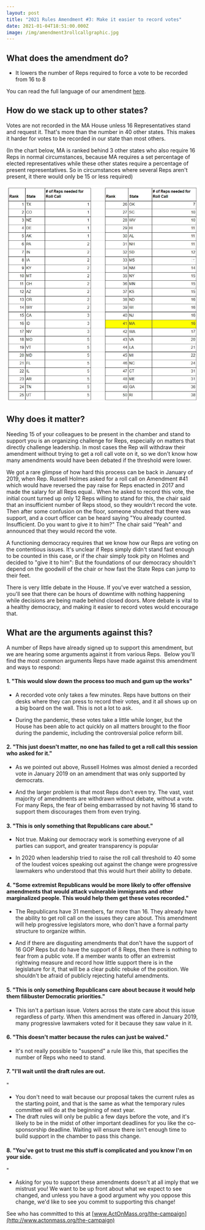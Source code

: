 ```yaml
---
layout: post
title: "2021 Rules Amendment #3: Make it easier to record votes"
date: 2021-01-04T18:51:00.000Z
image: /img/amendment3rollcallgraphic.jpg
---
```

## What does the amendment do?

* It lowers the number of Reps required to force a vote to be recorded from 16 to 8

You can read the full language of our amendment [here](https://actonmass.org/assets/RulesAmendment3.pdf).

## How do we stack up to other states?

Votes are not recorded in the MA House unless 16 Representatives stand and request it. That's more than the number in 40 other states. This makes it harder for votes to be recorded in our state than most others.

(In the chart below, MA is ranked behind 3 other states who also require 16 Reps in normal circumstances, because MA requires a set percentage of elected representatives while these other states require a percentage of present representatives. So in circumstances where several Reps aren't present, it there would only be 15 or less required)

<img src="/img/rollcallchart.jpg" alt="MA has a higher threshold than 40 other states" style="width:600px;">

## Why does it matter?

Needing 15 of your colleagues to be present in the chamber and stand to support you is an organizing challenge for Reps, especially on matters that directly challenge leadership. In most cases the Rep will withdraw their amendment without trying to get a roll call vote on it, so we don't know how many amendments would have been debated if the threshold were lower.

We got a rare glimpse of how hard this process can be back in January of 2019, when Rep. Russell Holmes asked for a roll call on Amendment #41 which would have reversed the pay raise for Reps enacted in 2017 and made the salary for all Reps equal.. When he asked to record this vote, the initial count turned up only 12 Reps willing to stand for this, the chair said that an insufficient number of Reps stood, so they wouldn't record the vote. Then after some confusion on the floor, someone shouted that there was support, and a court officer can be heard saying "You already counted. Insufficient. Do you want to give it to him?" The chair said "Yeah" and announced that they would record the vote.

A functioning democracy requires that we know how our Reps are voting on the contentious issues. It's unclear if Reps simply didn't stand fast enough to be counted in this case, or if the chair simply took pity on Holmes and decided to "give it to him": But the foundations of our democracy shouldn't depend on the goodwill of the chair or how fast the State Reps can jump to their feet.

There is very little debate in the House. If you've ever watched a session, you'll see that there can be hours of downtime with nothing happening while decisions are being made behind closed doors. More debate is vital to a healthy democracy, and making it easier to record votes would encourage that.

## What are the arguments against this?

A number of Reps have already signed up to support this amendment, but we are hearing some arguments against it from various Reps.  Below you'll find the most common arguments Reps have made against this amendment and ways to respond:

#### 1. "This would slow down the process too much and gum up the works"
-   A recorded vote only takes a few minutes. Reps have buttons on their desks where they can press to record their votes, and it all shows up on a big board on the wall. This is not a lot to ask.

-   During the pandemic, these votes take a little while longer, but the House has been able to act quickly on all matters brought to the floor during the pandemic, including the controversial police reform bill.

#### 2. "This just doesn't matter, no one has failed to get a roll call this session who asked for it."
-   As we pointed out above, Russell Holmes was almost denied a recorded vote in January 2019 on an amendment that was only supported by democrats.

-   And the larger problem is that most Reps don't even try. The vast, vast majority of amendments are withdrawn without debate, without a vote. For many Reps, the fear of being embarrassed by not having 16 stand to support them discourages them from even trying.

#### 3. "This is only something that Republicans care about."
-   Not true. Making our democracy work is something everyone of all parties can support, and greater transparency is popular

-   In 2020 when leadership tried to raise the roll call threshold to 40 some of the loudest voices speaking out against the change were progressive lawmakers who understood that this would hurt their ability to debate.

#### 4. "Some extremist Republicans would be more likely to offer offensive amendments that would attack vulnerable immigrants and other marginalized people. This would help them get these votes recorded."
-   The Republicans have 31 members, far more than 16. They already have the ability to get roll call on the issues they care about. This amendment will help progressive legislators more, who don't have a formal party structure to organize within.

-   And if there are disgusting amendments that don't have the support of 16 GOP Reps but do have the support of 8 Reps, then there is nothing to fear from a public vote. If a member wants to offer an extremist rightwing measure and record how little support there is in the legislature for it, that will be a clear public rebuke of the position. We shouldn't be afraid of publicly rejecting hateful amendments.

#### 5. "This is only something Republicans care about because it would help them filibuster Democratic priorities."

-   This isn't a partisan issue. Voters across the state care about this issue regardless of party. When this amendment was offered in January 2019, many progressive lawmakers voted for it because they saw value in it.

#### 6. "This doesn't matter because the rules can just be waived."

-   It's not really possible to "suspend" a rule like this, that specifies the number of Reps who need to stand.

#### 7. "I'll wait until the draft rules are out.
"

-   You don't need to wait because our proposal takes the current rules as the starting point, and that is the same as what the temporary rules committee will do at the beginning of next year.
-   The draft rules will only be public a few days before the vote, and it's likely to be in the midst of other important deadlines for you like the co-sponsorship deadline. Waiting will ensure there isn't enough time to build support in the chamber to pass this change.

#### 8. "You've got to trust me this stuff is complicated and you know I'm on your side.
"

- Asking for you to support these amendments doesn't at all imply that we mistrust you! We want to be up front about what we expect to see changed, and unless you have a good argument why you oppose this change, we'd like to see you commit to supporting this change!

See who has committed to this at [www.ActOnMass.org/the-campaign](http://www.actonmass.org/the-campaign)